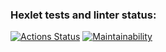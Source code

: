 ### Hexlet tests and linter status:
[![Actions Status](https://github.com/ArtSV86/java-project-61/workflows/hexlet-check/badge.svg)](https://github.com/ArtSV86/java-project-61/actions)
[![Maintainability](https://api.codeclimate.com/v1/1900f6ca8df19942bc430b3aa4396092dcea4afa)](https://codeclimate.com/github/hexlet-boilerplates/java-package/maintainability)
